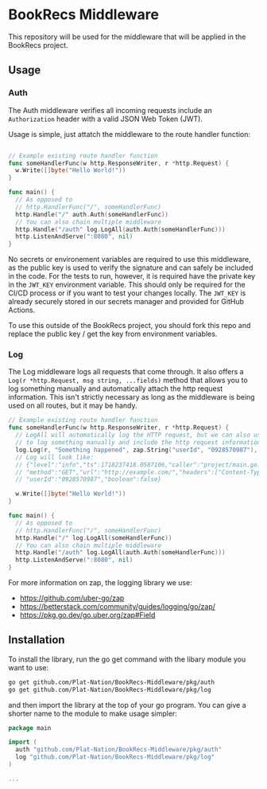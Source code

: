 # BookRecs Middleware

This repository will be used for the middleware that will be applied in the BookRecs project.

## Usage

### Auth
The Auth middleware verifies all incoming requests include an `Authorization` header with a valid JSON Web Token (JWT). 

Usage is simple, just attatch the middleware to the route handler function:
```go

// Example existing route handler function
func someHandlerFunc(w http.ResponseWriter, r *http.Request) {
  w.Write([]byte("Hello World!"))
}

func main() {
  // As opposed to
  // http.HandlerFunc("/", someHandlerFunc)
  http.Handle("/" auth.Auth(someHandlerFunc))
  // You can also chain multiple middleware
  http.Handle("/auth" log.LogAll(auth.Auth(someHandlerFunc)))
  http.ListenAndServe(":8080", nil)
}
```

No secrets or environement variables are required to use this middleware, as the public key is used to verify the signature and can safely be included in the code. For the tests to run, however, it is required have the private key in the `JWT_KEY` environment variable. This should only be required for the CI/CD process or if you want to test your changes locally. The `JWT_KEY` is already securely stored in our secrets manager and provided for GitHub Actions.

To use this outside of the BookRecs project, you should fork this repo and replace the public key / get the key from environment variables.

### Log
The Log middleware logs all requests that come through. It also offers a `Log(r *http.Request, msg string, ...fields)` method that allows you to log something manually and automatically attach the http request information. This isn't strictly necessary as long as the middleware is being used on all routes, but it may be handy.

```go
// Example existing route handler function
func someHandlerFunc(w http.ResponseWriter, r *http.Request) {
  // LogAll will automatically log the HTTP request, but we can also use Log()
  // to log something manually and include the http request information automatically
  log.Log(r, "Something happened", zap.String("userId", "0928570987"), zap.Bool("boolean", false))
  // Log will look like: 
  // {"level":"info","ts":1718237418.0587106,"caller":"project/main.go:43","msg":"Something happened",
  // "method":"GET","url":"http://example.com/","headers":["Content-Type: application/json"],"body":"test body",
  // "userId":"0928570987","boolean":false}

  w.Write([]byte("Hello World!"))
}

func main() {
  // As opposed to
  // http.HandlerFunc("/", someHandlerFunc)
  http.Handle("/" log.LogAll(someHandlerFunc))
  // You can also chain multiple middleware
  http.Handle("/auth" log.LogAll(auth.Auth(someHandlerFunc)))
  http.ListenAndServe(":8080", nil)
}
```

For more information on zap, the logging library we use:
- https://github.com/uber-go/zap
- https://betterstack.com/community/guides/logging/go/zap/
- https://pkg.go.dev/go.uber.org/zap#Field

## Installation

To install the library, run the go get command with the libary module you want to use:

```sh
go get github.com/Plat-Nation/BookRecs-Middleware/pkg/auth
go get github.com/Plat-Nation/BookRecs-Middleware/pkg/log
```

and then import the library at the top of your go program. You can give a shorter name to the module to make usage simpler:

```go
package main

import (
  auth "github.com/Plat-Nation/BookRecs-Middleware/pkg/auth"
  log "github.com/Plat-Nation/BookRecs-Middleware/pkg/log"
)

...
```